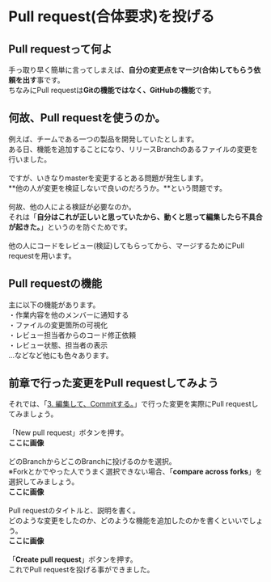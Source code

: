 # Pull request(合体要求)を投げる
## Pull requestって何よ
手っ取り早く簡単に言ってしまえば、**自分の変更点をマージ(合体)してもらう依頼を出す**事です。  
ちなみにPull requestは**Gitの機能ではなく、GitHubの機能**です。

## 何故、Pull requestを使うのか。
例えば、チームである一つの製品を開発していたとします。  
ある日、機能を追加することになり、リリースBranchのあるファイルの変更を行いました。  
<br />
ですが、いきなりmasterを変更するとある問題が発生します。  
**他の人が変更を検証しないで良いのだろうか。**という問題です。  
<br />
何故、他の人による検証が必要なのか。  
それは「**自分はこれが正しいと思っていたから、動くと思って編集したら不具合が起きた。**」というのを防ぐためです。  
<br />
他の人にコードをレビュー(検証)してもらってから、マージするためにPull requestを用います。

## Pull requestの機能
主に以下の機能があります。  
・作業内容を他のメンバーに通知する  
・ファイルの変更箇所の可視化  
・レビュー担当者からのコード修正依頼  
・レビュー状態、担当者の表示  
...などなど他にも色々あります。

## 前章で行った変更をPull requestしてみよう
それでは、「[3. 編集して、Commitする。](https://github.com/ElectronicsDesign/Welcome/blob/master/manual/3.md)」で行った変更を実際にPull requestしてみましょう。  
<br />
「New pull request」ボタンを押す。  
**ここに画像**  
<br />
どのBranchからどこのBranchに投げるのかを選択。  
※Forkとかでやった人でうまく選択できない場合、「**compare across forks**」を選択してみましょう。  
**ここに画像**  
<br />
Pull requestのタイトルと、説明を書く。  
どのような変更をしたのか、どのような機能を追加したのかを書くといいでしょう。  
**ここに画像**  
<br />
「**Create pull request**」ボタンを押す。  
これでPull requestを投げる事ができました。  
